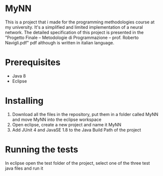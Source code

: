 # MyNN
This is a project that i made for the programming methodologies course at my university. It's a simplified and limited implementation of a neural network. The detailed specification of this project is presented in the "Progetto Finale – Metodologie di Programmazione – prof. Roberto Navigli.pdf" pdf although is written in italian language.
# Prerequisites
- Java 8 
- Eclipse
# Installing
1. Download all the files in the repository, put them in a folder called MyNN and move MyNN into the eclipse workspace
2. Open eclipse, create a new project and name it MyNN
3. Add JUnit 4 and JavaSE 1.8 to the Java Build Path of the project
# Running the tests
In eclipse open the test folder of the project, select one of the three test java files and run it
